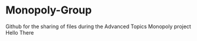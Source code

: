 # Monopoly-Group
Github for the sharing of files during the Advanced Topics Monopoly project
Hello There
